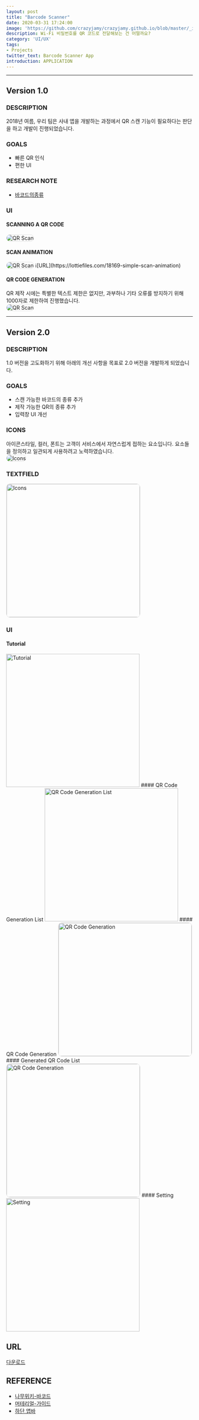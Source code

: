 ```yaml
---
layout: post
title: "Barcode Scanner"
date: 2020-03-31 17:24:00
image: 'https://github.com/crazyjamy/crazyjamy.github.io/blob/master/_images/_thumbnail/qrscanner.png?raw=true'
description: Wi-Fi 비밀번호를 QR 코드로 전달해보는 건 어떨까요?
category: 'UI/UX'
tags:
- Projects
twitter_text: Barcode Scanner App
introduction: APPLICATION
---
```


---
## Version 1.0

### DESCRIPTION 
2018년 여름, 우리 팀은 사내 앱을 개발하는 과정에서 QR 스캔 기능이 필요하다는 판단을 하고 개발이 진행되었습니다. 

### GOALS
- 빠른 QR 인식 
- 편한 UI

### RESEARCH NOTE
- [바코드의종류](https://docs.google.com/spreadsheets/d/12QsEy9Q259WckKjOmFr9uuO6wFndcBunB7rJhQDl1ak/edit?usp=sharing)
  
### UI
#### SCANNING A QR CODE
<img src="https://github.com/crazyjamy/crazyjamy.github.io/blob/master/_images/_post/qrscanner/Prototype_QR_Scanner_scanning_360-628.gif?raw=true" alt="QR Scan" style="border: 1px solid #e1e1e1; border-radius: 10px;">

#### SCAN ANIMATION
<img src="https://user-images.githubusercontent.com/29529125/77987124-ec2be180-7353-11ea-97c4-a6fbae1284a5.gif" alt="QR Scan" style="border: 1px solid #e1e1e1; border-radius: 10px;">
ℹ[URL](https://lottiefiles.com/18169-simple-scan-animation)

#### QR CODE GENERATION
QR 제작 시에는 특별한 텍스트 제한은 없지만, 과부하나 기타 오류를 방지하기 위해 1000자로 제한하여 진행했습니다.
<br>
<img src="https://github.com/crazyjamy/crazyjamy.github.io/blob/master/_images/_post/qrscanner/Prototype_QR_Scanner_create_360-628.gif?raw=true" alt="QR Scan" style="border: 1px solid #e1e1e1; border-radius: 10px;">

---

## Version 2.0

### DESCRIPTION 
1.0 버전을 고도화하기 위해 아래의 개선 사항을 목표로 2.0 버전을 개발하게 되었습니다.

### GOALS
- 스캔 가능한 바코드의 종류 추가
- 제작 가능한 QR의 종류 추가
- 입력창 UI 개선

### ICONS
아이콘스타일, 컬러, 폰트는 고객이 서비스에서 자연스럽게 접하는 요소입니다.
요소들을 정의하고 일관되게 사용하려고 노력하였습니다.  
<img src="https://github.com/crazyjamy/crazyjamy.github.io/blob/master/_images/_post/qrscanner/icon-qr.png?raw=true" alt="Icons" style="border: 1px solid #e1e1e1; border-radius: 10px;">
### TEXTFIELD

<img src="https://github.com/crazyjamy/crazyjamy.github.io/blob/master/_images/_post/qrscanner/img_textfield_states.png?raw=true" alt="Icons"  width="360" style="border: 1px solid #e1e1e1; border-radius: 10px;">

### UI
#### Tutorial
<img src="https://github.com/crazyjamy/crazyjamy.github.io/blob/master/_images/_post/qrscanner/img_tutorial.png?raw=true" alt="Tutorial" width="360">
#### QR Code Generation List
<img src="https://github.com/crazyjamy/crazyjamy.github.io/blob/master/_images/_post/qrscanner/img_createlist.png?raw=true" alt="QR Code Generation List" width="360">
#### QR Code Generation
<img src="https://github.com/crazyjamy/crazyjamy.github.io/blob/master/_images/_post/qrscanner/Prototype_QR_Scanner_generate_qr_code_vs2.gif?raw=true" alt="QR Code Generation" width="360" style="border: 1px solid #e1e1e1; border-radius: 10px;">
#### Generated QR Code List
<img src="https://github.com/crazyjamy/crazyjamy.github.io/blob/master/_images/_post/qrscanner/img_generated_list.png?raw=true" alt="QR Code Generation" width="360" style="border: 1px solid #e1e1e1; border-radius: 10px;">
#### Setting
<img src="https://github.com/crazyjamy/crazyjamy.github.io/blob/master/_images/_post/qrscanner/img_setting.png?raw=true" alt="Setting" width="360">


## URL
[다운로드](https://play.google.com/store/apps/details?id=io.jmobile.jmscanner)


## REFERENCE
- [나무위키-바코드](https://namu.wiki/w/%EB%B0%94%EC%BD%94%EB%93%9C)
- [머테리얼-가이드](https://material.io/components/app-bars-bottom/)
- [하단 앱바](https://material.io/components/app-bars-bottom/#anatomy)
